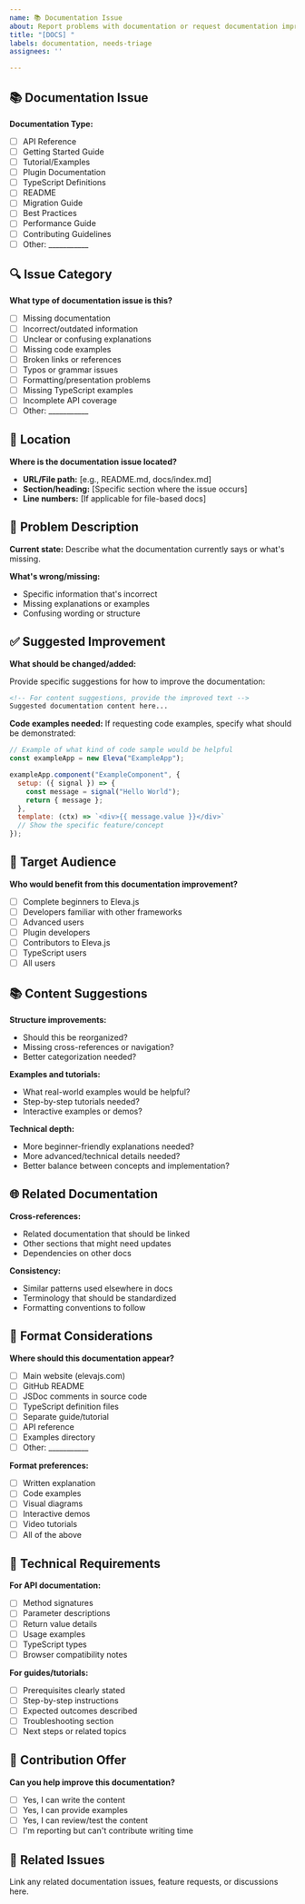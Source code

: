 ```yaml
---
name: 📚 Documentation Issue
about: Report problems with documentation or request documentation improvements
title: "[DOCS] "
labels: documentation, needs-triage
assignees: ''

---
```


## 📚 Documentation Issue

**Documentation Type:**
- [ ] API Reference
- [ ] Getting Started Guide
- [ ] Tutorial/Examples
- [ ] Plugin Documentation
- [ ] TypeScript Definitions
- [ ] README
- [ ] Migration Guide
- [ ] Best Practices
- [ ] Performance Guide
- [ ] Contributing Guidelines
- [ ] Other: ___________

## 🔍 Issue Category

**What type of documentation issue is this?**
- [ ] Missing documentation
- [ ] Incorrect/outdated information
- [ ] Unclear or confusing explanations
- [ ] Missing code examples
- [ ] Broken links or references
- [ ] Typos or grammar issues
- [ ] Formatting/presentation problems
- [ ] Missing TypeScript examples
- [ ] Incomplete API coverage
- [ ] Other: ___________

## 📍 Location

**Where is the documentation issue located?**

- **URL/File path:** [e.g., README.md, docs/index.md]
- **Section/heading:** [Specific section where the issue occurs]
- **Line numbers:** [If applicable for file-based docs]

## 🐛 Problem Description

**Current state:**
Describe what the documentation currently says or what's missing.

**What's wrong/missing:**
- Specific information that's incorrect
- Missing explanations or examples
- Confusing wording or structure

## ✅ Suggested Improvement

**What should be changed/added:**

Provide specific suggestions for how to improve the documentation:

```markdown
<!-- For content suggestions, provide the improved text -->
Suggested documentation content here...
```

**Code examples needed:**
If requesting code examples, specify what should be demonstrated:

```javascript
// Example of what kind of code sample would be helpful
const exampleApp = new Eleva("ExampleApp");

exampleApp.component("ExampleComponent", {
  setup: ({ signal }) => {
    const message = signal("Hello World");
    return { message };
  },
  template: (ctx) => `<div>{{ message.value }}</div>`
  // Show the specific feature/concept
});
```

## 🎯 Target Audience

**Who would benefit from this documentation improvement?**
- [ ] Complete beginners to Eleva.js
- [ ] Developers familiar with other frameworks
- [ ] Advanced users
- [ ] Plugin developers
- [ ] Contributors to Eleva.js
- [ ] TypeScript users
- [ ] All users

## 📚 Content Suggestions

**Structure improvements:**
- Should this be reorganized?
- Missing cross-references or navigation?
- Better categorization needed?

**Examples and tutorials:**
- What real-world examples would be helpful?
- Step-by-step tutorials needed?
- Interactive examples or demos?

**Technical depth:**
- More beginner-friendly explanations needed?
- More advanced/technical details needed?
- Better balance between concepts and implementation?

## 🌐 Related Documentation

**Cross-references:**
- Related documentation that should be linked
- Other sections that might need updates
- Dependencies on other docs

**Consistency:**
- Similar patterns used elsewhere in docs
- Terminology that should be standardized
- Formatting conventions to follow

## 📱 Format Considerations

**Where should this documentation appear?**
- [ ] Main website (elevajs.com)
- [ ] GitHub README
- [ ] JSDoc comments in source code
- [ ] TypeScript definition files
- [ ] Separate guide/tutorial
- [ ] API reference
- [ ] Examples directory
- [ ] Other: ___________

**Format preferences:**
- [ ] Written explanation
- [ ] Code examples
- [ ] Visual diagrams
- [ ] Interactive demos
- [ ] Video tutorials
- [ ] All of the above

## 🔧 Technical Requirements

**For API documentation:**
- [ ] Method signatures
- [ ] Parameter descriptions
- [ ] Return value details
- [ ] Usage examples
- [ ] TypeScript types
- [ ] Browser compatibility notes

**For guides/tutorials:**
- [ ] Prerequisites clearly stated
- [ ] Step-by-step instructions
- [ ] Expected outcomes described
- [ ] Troubleshooting section
- [ ] Next steps or related topics

## 🤝 Contribution Offer

**Can you help improve this documentation?**
- [ ] Yes, I can write the content
- [ ] Yes, I can provide examples
- [ ] Yes, I can review/test the content
- [ ] I'm reporting but can't contribute writing time

## 🔗 Related Issues

Link any related documentation issues, feature requests, or discussions here. 